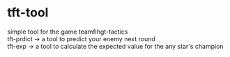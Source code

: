 # tft-tool
simple tool for the game teamfihgt-tactics  
tft-prdict -> a tool to predict your enemy next round  
tft-exp -> a tool to calculate the expected value for the any star's champion  

